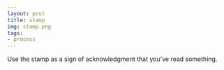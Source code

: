```yaml
---
layout: post
title: stamp
img: stamp.png
tags:
- process   
---
```

Use the stamp as a sign of acknowledgment that you've read something.
